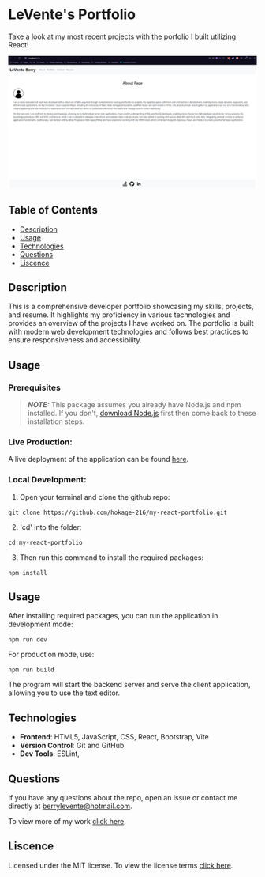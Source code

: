 # LeVente's Portfolio

Take a look at my most recent projects with the porfolio I built utilizing React!

![Portfolio Snippet](./src/assets/portfolio.png)

## Table of Contents

- [Description](#description)
- [Usage](#usage)
- [Technologies](#technologies)
- [Questions](#questions)
- [Liscence](#liscence)

## Description

This is a comprehensive developer portfolio showcasing my skills, projects, and resume. It highlights my proficiency in various technologies and provides an overview of the projects I have worked on. The portfolio is built with modern web development technologies and follows best practices to ensure responsiveness and accessibility.

## Usage

### Prerequisites

> **_NOTE:_**
> This package assumes you already have Node.js and npm installed. If you don't, [download Node.js](https://nodejs.org/en/download) first then come back to these installation steps.

### Live Production:

A live deployment of the application can be found [here](https://leventesportfolio.netlify.app).

### Local Development:

1. Open your terminal and clone the github repo:

```
git clone https://github.com/hokage-216/my-react-portfolio.git
```

2. 'cd' into the folder:

```
cd my-react-portfolio
```

3. Then run this command to install the required packages:

```
npm install
```

## Usage

After installing required packages, you can run the application in development mode:

```
npm run dev
```

For production mode, use:

```
npm run build
```

The program will start the backend server and serve the client application, allowing you to use the text editor.

## Technologies

- **Frontend**: HTML5, JavaScript, CSS, React, Bootstrap, Vite
- **Version Control**: Git and GitHub
- **Dev Tools**: ESLint, 

## Questions

If you have any questions about the repo, open an issue or contact me directly at berrylevente@hotmail.com.

To view more of my work [click here](https://github.com/hokage-216/).

## Liscence

Licensed under the MIT license. To view the license terms [click here](https://opensource.org/licenses/MIT).